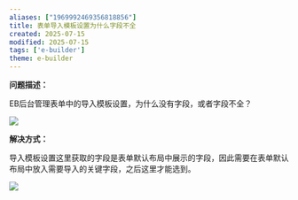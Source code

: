 ```yaml
---
aliases: ["1969992469356818856"]
title: 表单导入模板设置为什么字段不全
created: 2025-07-15
modified: 2025-07-15
tags: ['e-builder']
theme: e-builder
---
```


**问题描述：**

EB后台管理表单中的导入模板设置，为什么没有字段，或者字段不全？

![](9cd5309581978c371efa92efcc59aae2.jpg)

**解决方式：**

导入模板设置这里获取的字段是表单默认布局中展示的字段，因此需要在表单默认布局中放入需要导入的关键字段，之后这里才能选到。

![](1cf5beca4261ae3233793fec07df8421.jpg)